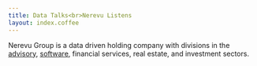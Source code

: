 ```yaml
---
title: Data Talks<br>Nerevu Listens
layout: index.coffee
---
```


Nerevu Group is a data driven holding company with divisions in the [advisory](//analytics.nerevu.com), [software](//labs.nerevu.com), financial services, real estate, and investment sectors.
